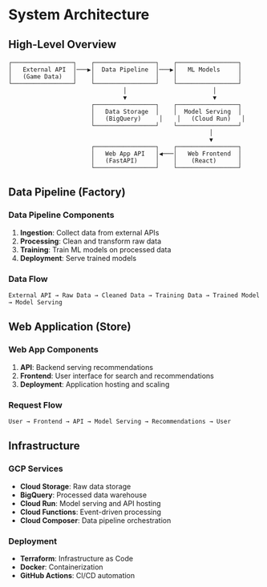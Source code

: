 # System Architecture

## High-Level Overview

```text
┌─────────────────┐    ┌─────────────────┐    ┌─────────────────┐
│   External API  │───▶│  Data Pipeline  │───▶│   ML Models     │
│   (Game Data)   │    │                 │    │                 │
└─────────────────┘    └─────────────────┘    └─────────────────┘
                                │                        │
                                ▼                        ▼
                       ┌─────────────────┐    ┌─────────────────┐
                       │   Data Storage  │    │  Model Serving  │
                       │   (BigQuery)     │    │   (Cloud Run)   │
                       └─────────────────┘    └─────────────────┘
                                                        │
                                                        ▼
                       ┌─────────────────┐    ┌─────────────────┐
                       │   Web App API   │◀───│   Web Frontend  │
                       │   (FastAPI)     │    │    (React)      │
                       └─────────────────┘    └─────────────────┘
```

## Data Pipeline (Factory)

### Data Pipeline Components

1. **Ingestion**: Collect data from external APIs
2. **Processing**: Clean and transform raw data
3. **Training**: Train ML models on processed data
4. **Deployment**: Serve trained models

### Data Flow

```text
External API → Raw Data → Cleaned Data → Training Data → Trained Model → Model Serving
```

## Web Application (Store)

### Web App Components

1. **API**: Backend serving recommendations
2. **Frontend**: User interface for search and recommendations
3. **Deployment**: Application hosting and scaling

### Request Flow

```text
User → Frontend → API → Model Serving → Recommendations → User
```

## Infrastructure

### GCP Services

- **Cloud Storage**: Raw data storage
- **BigQuery**: Processed data warehouse
- **Cloud Run**: Model serving and API hosting
- **Cloud Functions**: Event-driven processing
- **Cloud Composer**: Data pipeline orchestration

### Deployment

- **Terraform**: Infrastructure as Code
- **Docker**: Containerization
- **GitHub Actions**: CI/CD automation
